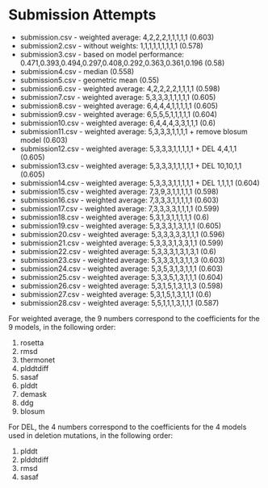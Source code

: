 # Submission Attempts

- submission.csv - weighted average: 4,2,2,2,1,1,1,1,1 (0.603)
- submission2.csv - without weights: 1,1,1,1,1,1,1,1,1 (0.578)
- submission3.csv - based on model performance: 0.471,0.393,0.494,0.297,0.408,0.292,0.363,0.361,0.196 (0.58)
- submission4.csv - median (0.558)
- submission5.csv - geometric mean (0.55)
- submission6.csv - weighted average: 4,2,2,2,2,1,1,1,1 (0.598)
- submission7.csv - weighted average: 5,3,3,3,1,1,1,1,1 (0.605)
- submission8.csv - weighted average: 6,4,4,4,1,1,1,1,1 (0.605)
- submission9.csv - weighted average: 6,5,5,5,1,1,1,1,1 (0.604)
- submission10.csv - weighted average: 6,4,4,4,3,3,1,1,1 (0.6)
- submission11.csv - weighted average: 5,3,3,3,1,1,1,1 + remove blosum model (0.603)
- submission12.csv - weighted average: 5,3,3,3,1,1,1,1,1 + DEL 4,4,1,1 (0.605)
- submission13.csv - weighted average: 5,3,3,3,1,1,1,1,1 + DEL 10,10,1,1 (0.605)
- submission14.csv - weighted average: 5,3,3,3,1,1,1,1,1 + DEL 1,1,1,1 (0.604)
- submission15.csv - weighted average: 7,3,9,3,1,1,1,1,1 (0.598)
- submission16.csv - weighted average: 7,3,3,3,1,1,1,1,1 (0.603)
- submission17.csv - weighted average: 7,3,3,3,3,1,1,1,1 (0.599)
- submission18.csv - weighted average: 5,3,1,3,1,1,1,1,1 (0.6)
- submission19.csv - weighted average: 5,3,3,3,1,3,1,1,1 (0.605)
- submission20.csv - weighted average: 5,3,3,3,3,3,1,1,1 (0.596)
- submission21.csv - weighted average: 5,3,3,3,1,3,3,1,1 (0.599)
- submission22.csv - weighted average: 5,3,3,3,1,3,1,3,1 (0.6)
- submission23.csv - weighted average: 5,3,3,3,1,3,1,1,3 (0.603)
- submission24.csv - weighted average: 5,3,5,3,1,3,1,1,1 (0.603)
- submission25.csv - weighted average: 5,3,3,5,1,3,1,1,1 (0.604)
- submission26.csv - weighted average: 5,3,1,5,1,3,1,1,3 (0.598)
- submission27.csv - weighted average: 5,3,1,5,1,3,1,1,1 (0.6)
- submission28.csv - weighted average: 5,5,1,1,1,3,1,1,1 (0.587)


For weighted average, the 9 numbers correspond to the coefficients for the 9 models, in the following order:

1. rosetta
2. rmsd
3. thermonet
4. plddtdiff
5. sasaf
6. plddt
7. demask
8. ddg
9. blosum


For DEL, the 4 numbers correspond to the coefficients for the 4 models used in deletion mutations, in the following order:

1. plddt
2. plddtdiff
3. rmsd
4. sasaf